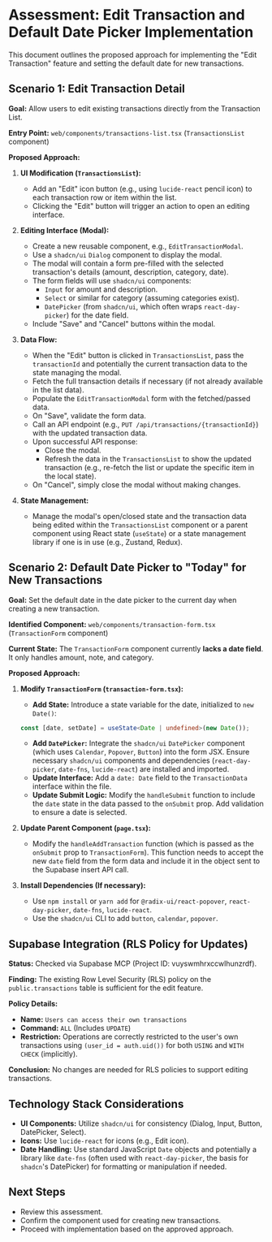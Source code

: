 # Assessment: Edit Transaction and Default Date Picker Implementation

This document outlines the proposed approach for implementing the "Edit Transaction" feature and setting the default date for new transactions.

## Scenario 1: Edit Transaction Detail

**Goal:** Allow users to edit existing transactions directly from the Transaction List.

**Entry Point:** `web/components/transactions-list.tsx` (`TransactionsList` component)

**Proposed Approach:**

1.  **UI Modification (`TransactionsList`):**
    *   Add an "Edit" icon button (e.g., using `lucide-react` pencil icon) to each transaction row or item within the list.
    *   Clicking the "Edit" button will trigger an action to open an editing interface.

2.  **Editing Interface (Modal):**
    *   Create a new reusable component, e.g., `EditTransactionModal`.
    *   Use a `shadcn/ui` `Dialog` component to display the modal.
    *   The modal will contain a form pre-filled with the selected transaction's details (amount, description, category, date).
    *   The form fields will use `shadcn/ui` components:
        *   `Input` for amount and description.
        *   `Select` or similar for category (assuming categories exist).
        *   `DatePicker` (from `shadcn/ui`, which often wraps `react-day-picker`) for the date field.
    *   Include "Save" and "Cancel" buttons within the modal.

3.  **Data Flow:**
    *   When the "Edit" button is clicked in `TransactionsList`, pass the `transactionId` and potentially the current transaction data to the state managing the modal.
    *   Fetch the full transaction details if necessary (if not already available in the list data).
    *   Populate the `EditTransactionModal` form with the fetched/passed data.
    *   On "Save", validate the form data.
    *   Call an API endpoint (e.g., `PUT /api/transactions/{transactionId}`) with the updated transaction data.
    *   Upon successful API response:
        *   Close the modal.
        *   Refresh the data in the `TransactionsList` to show the updated transaction (e.g., re-fetch the list or update the specific item in the local state).
    *   On "Cancel", simply close the modal without making changes.

4.  **State Management:**
    *   Manage the modal's open/closed state and the transaction data being edited within the `TransactionsList` component or a parent component using React state (`useState`) or a state management library if one is in use (e.g., Zustand, Redux).

## Scenario 2: Default Date Picker to "Today" for New Transactions

**Goal:** Set the default date in the date picker to the current day when creating a new transaction.

**Identified Component:** `web/components/transaction-form.tsx` (`TransactionForm` component)

**Current State:** The `TransactionForm` component currently **lacks a date field**. It only handles amount, note, and category.

**Proposed Approach:**

1.  **Modify `TransactionForm` (`transaction-form.tsx`):**
    *   **Add State:** Introduce a state variable for the date, initialized to `new Date()`:
      ```typescript
      const [date, setDate] = useState<Date | undefined>(new Date());
      ```
    *   **Add `DatePicker`:** Integrate the `shadcn/ui` `DatePicker` component (which uses `Calendar`, `Popover`, `Button`) into the form JSX. Ensure necessary `shadcn/ui` components and dependencies (`react-day-picker`, `date-fns`, `lucide-react`) are installed and imported.
    *   **Update Interface:** Add a `date: Date` field to the `TransactionData` interface within the file.
    *   **Update Submit Logic:** Modify the `handleSubmit` function to include the `date` state in the data passed to the `onSubmit` prop. Add validation to ensure a date is selected.

2.  **Update Parent Component (`page.tsx`):**
    *   Modify the `handleAddTransaction` function (which is passed as the `onSubmit` prop to `TransactionForm`). This function needs to accept the new `date` field from the form data and include it in the object sent to the Supabase insert API call.

3.  **Install Dependencies (If necessary):**
    *   Use `npm install` or `yarn add` for `@radix-ui/react-popover`, `react-day-picker`, `date-fns`, `lucide-react`.
    *   Use the `shadcn/ui` CLI to add `button`, `calendar`, `popover`.

## Supabase Integration (RLS Policy for Updates)

**Status:** Checked via Supabase MCP (Project ID: vuyswmhrxccwlhunzrdf).

**Finding:** The existing Row Level Security (RLS) policy on the `public.transactions` table is sufficient for the edit feature.

**Policy Details:**
*   **Name:** `Users can access their own transactions`
*   **Command:** `ALL` (Includes `UPDATE`)
*   **Restriction:** Operations are correctly restricted to the user's own transactions using `(user_id = auth.uid())` for both `USING` and `WITH CHECK` (implicitly).

**Conclusion:** No changes are needed for RLS policies to support editing transactions.

## Technology Stack Considerations

*   **UI Components:** Utilize `shadcn/ui` for consistency (Dialog, Input, Button, DatePicker, Select).
*   **Icons:** Use `lucide-react` for icons (e.g., Edit icon).
*   **Date Handling:** Use standard JavaScript `Date` objects and potentially a library like `date-fns` (often used with `react-day-picker`, the basis for `shadcn`'s DatePicker) for formatting or manipulation if needed.

## Next Steps

*   Review this assessment.
*   Confirm the component used for creating new transactions.
*   Proceed with implementation based on the approved approach.
